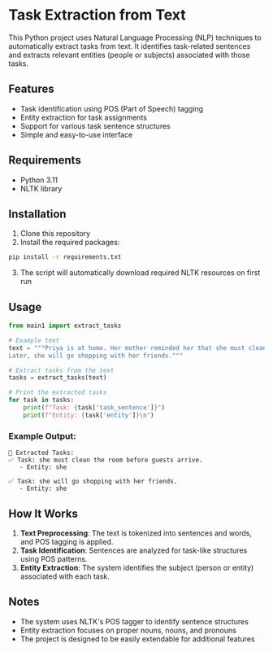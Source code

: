 # Task Extraction from Text

This Python project uses Natural Language Processing (NLP) techniques to automatically extract tasks from text. It identifies task-related sentences and extracts relevant entities (people or subjects) associated with those tasks.

## Features

- Task identification using POS (Part of Speech) tagging
- Entity extraction for task assignments
- Support for various task sentence structures
- Simple and easy-to-use interface

## Requirements

- Python 3.11
- NLTK library

## Installation

1. Clone this repository
2. Install the required packages:
```bash
pip install -r requirements.txt
```
3. The script will automatically download required NLTK resources on first run

## Usage

```python
from main1 import extract_tasks

# Example text
text = """Priya is at home. Her mother reminded her that she must clean the room before guests arrive. 
Later, she will go shopping with her friends."""

# Extract tasks from the text
tasks = extract_tasks(text)

# Print the extracted tasks
for task in tasks:
    print(f"Task: {task['task_sentence']}")
    print(f"Entity: {task['entity']}\n")
```

### Example Output:
```
🔹 Extracted Tasks:
✅ Task: she must clean the room before guests arrive.
   - Entity: she

✅ Task: she will go shopping with her friends.
   - Entity: she
```

## How It Works

1. **Text Preprocessing**: The text is tokenized into sentences and words, and POS tagging is applied.
2. **Task Identification**: Sentences are analyzed for task-like structures using POS patterns.
3. **Entity Extraction**: The system identifies the subject (person or entity) associated with each task.

## Notes

- The system uses NLTK's POS tagger to identify sentence structures
- Entity extraction focuses on proper nouns, nouns, and pronouns
- The project is designed to be easily extendable for additional features
